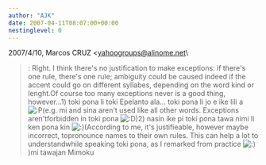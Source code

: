 ```yaml
---
author: "AJK"
date: 2007-04-11T08:07:00+00:00
nestinglevel: 0
---
```

2007/4/10, Marcos CRUZ <[yahoogroups@alinome.net](mailto://yahoogroups@alinome.net)\
>:
> Right. I think there's no justification to make exceptions: if
> there's one rule, there's one rule; ambiguity could be caused indeed
> if the accent could go on different syllabes, depending on the word
> kind or lenght.Of course too many exceptions never is a good thing, however...1) toki pona li toki Epelanto ala... toki pona li jo e ike lili a ![:P](images/smilies/icon_razz.gif "Razz")(e.g. mi and sina aren't used like all other words. Exceptions aren'tforbidden in toki pona ![:D](images/smilies/icon_e_biggrin.gif "Very Happy"))2) nasin ike pi toki pona tawa nimi li ken pona kin ![:)](images/smilies/icon_e_smile.gif "Smile")(According to me, it's justifieable, however maybe incorrect, topronounce names to their own rules. This can help a lot to understandwhile speaking toki pona, as I remarked from practice ![:)](images/smilies/icon_e_smile.gif "Smile") )mi tawajan Mimoku